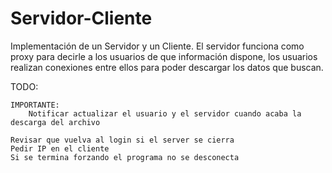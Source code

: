 # Servidor-Cliente
Implementación de un Servidor y un Cliente. El servidor funciona como proxy para decirle a los usuarios de que información dispone, los usuarios realizan conexiones entre ellos para poder descargar los datos que buscan.


TODO:

	IMPORTANTE: 
		Notificar actualizar el usuario y el servidor cuando acaba la descarga del archivo

	Revisar que vuelva al login si el server se cierra
	Pedir IP en el cliente
	Si se termina forzando el programa no se desconecta
